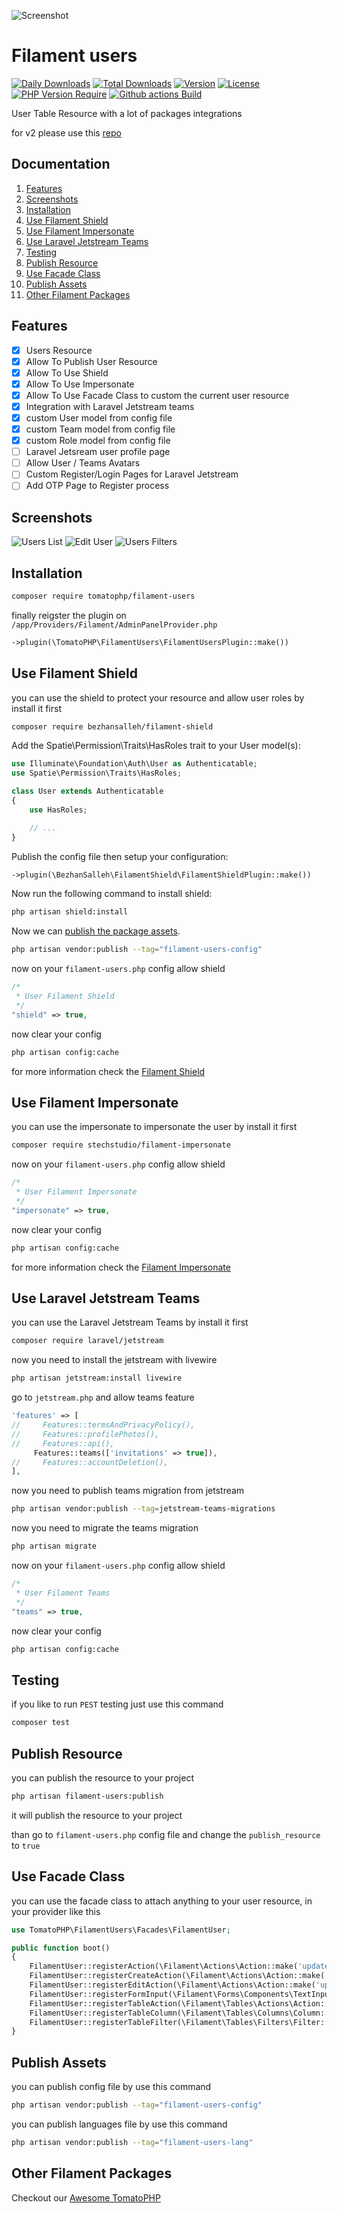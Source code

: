 ![Screenshot](https://raw.githubusercontent.com/tomatophp/filament-users/master/art/3x1io-tomato-users.jpg)

# Filament users

[![Daily Downloads](http://poser.pugx.org/tomatophp/filament-users/d/daily.svg)](https://packagist.org/packages/tomatophp/filament-users)
[![Total Downloads](http://poser.pugx.org/tomatophp/filament-users/downloads.svg)](https://packagist.org/packages/tomatophp/filament-users)
[![Version](http://poser.pugx.org/tomatophp/filament-users/version.svg)](https://packagist.org/packages/tomatophp/filament-users)
[![License](http://poser.pugx.org/tomatophp/filament-users/license.svg)](https://packagist.org/packages/tomatophp/filament-users)
[![PHP Version Require](http://poser.pugx.org/tomatophp/filament-users/require/php.svg)](https://packagist.org/packages/tomatophp/filament-users)
[![Github actions Build](https://github.com/tomatophp/filament-users/workflows/Build/badge.svg)](https://packagist.org/packages/tomatophp/filament-users)


User Table Resource with a lot of packages integrations

for v2 please use this [repo](https://github.com/3x1io/filament-user)


## Documentation

1. [Features](#features)
2. [Screenshots](#screenshots)
3. [Installation](#installation)
4. [Use Filament Shield](#use-filament-shield)
5. [Use Filament Impersonate](#use-filament-impersonate)
6. [Use Laravel Jetstream Teams](#use-laravel-jetstream-teams)
7. [Testing](#testing)
8. [Publish Resource](#publish-resource)
9. [Use Facade Class](#use-facade-class)
10. [Publish Assets](#publish-assets)
11. [Other Filament Packages](#other-filament-packages)

## Features

- [x] Users Resource
- [x] Allow To Publish User Resource
- [x] Allow To Use Shield
- [x] Allow To Use Impersonate
- [x] Allow To Use Facade Class to custom the current user resource
- [x] Integration with Laravel Jetstream teams
- [x] custom User model from config file
- [x] custom Team model from config file
- [x] custom Role model from config file
- [ ] Laravel Jetsream user profile page
- [ ] Allow User / Teams Avatars
- [ ] Custom Register/Login Pages for Laravel Jetstream
- [ ] Add OTP Page to Register process

## Screenshots

![Users List](https://raw.githubusercontent.com/tomatophp/filament-users/master/art/users.png)
![Edit User](https://raw.githubusercontent.com/tomatophp/filament-users/master/art/edit-user.png)
![Users Filters](https://raw.githubusercontent.com/tomatophp/filament-users/master/art/users-filter.png)

## Installation

```bash
composer require tomatophp/filament-users
```

finally reigster the plugin on `/app/Providers/Filament/AdminPanelProvider.php`

```php
->plugin(\TomatoPHP\FilamentUsers\FilamentUsersPlugin::make())
```

## Use Filament Shield

you can use the shield to protect your resource and allow user roles by install it first

```bash
composer require bezhansalleh/filament-shield
```

Add the Spatie\Permission\Traits\HasRoles trait to your User model(s):

```php
use Illuminate\Foundation\Auth\User as Authenticatable;
use Spatie\Permission\Traits\HasRoles;

class User extends Authenticatable
{
    use HasRoles;

    // ...
}
```
Publish the config file then setup your configuration:

```php
->plugin(\BezhanSalleh\FilamentShield\FilamentShieldPlugin::make())
```

Now run the following command to install shield:

```bash
php artisan shield:install
```

Now we can [publish the package assets]([https://github.com/bezhanSalleh/filament-shield](https://github.com/tomatophp/filament-users?tab=readme-ov-file#publish-assets)).
```bash
php artisan vendor:publish --tag="filament-users-config"
```
now on your `filament-users.php` config allow shield

```php
/*
 * User Filament Shield
 */
"shield" => true,
```

now clear your config

```bash
php artisan config:cache
```

for more information check the [Filament Shield](https://github.com/bezhanSalleh/filament-shield)

## Use Filament Impersonate

you can use the impersonate to impersonate the user by install it first

```bash
composer require stechstudio/filament-impersonate
```

now on your `filament-users.php` config allow shield

```php
/*
 * User Filament Impersonate
 */
"impersonate" => true,
```

now clear your config

```bash
php artisan config:cache
```

for more information check the [Filament Impersonate](https://github.com/stechstudio/filament-impersonate)

## Use Laravel Jetstream Teams

you can use the Laravel Jetstream Teams by install it first

```bash
composer require laravel/jetstream
```

now you need to install the jetstream with livewire

```bash
php artisan jetstream:install livewire
```

go to `jetstream.php` and allow teams feature

```php
'features' => [
//     Features::termsAndPrivacyPolicy(),
//     Features::profilePhotos(),
//     Features::api(),
     Features::teams(['invitations' => true]),
//     Features::accountDeletion(),
],
```

now you need to publish teams migration from jetstream

```bash
php artisan vendor:publish --tag=jetstream-teams-migrations
```

now you need to migrate the teams migration

```bash
php artisan migrate
```

now on your `filament-users.php` config allow shield

```php
/*
 * User Filament Teams
 */
"teams" => true,
```

now clear your config

```bash
php artisan config:cache
```

## Testing

if you like to run `PEST` testing just use this command

```bash
composer test
```

## Publish Resource

you can publish the resource to your project

```bash
php artisan filament-users:publish
```

it will publish the resource to your project

than go to `filament-users.php` config file and change the `publish_resource` to `true`

## Use Facade Class

you can use the facade class to attach anything to your user resource, in your provider like this 

```php
use TomatoPHP\FilamentUsers\Facades\FilamentUser;

public function boot()
{
    FilamentUser::registerAction(\Filament\Actions\Action::make('update'));
    FilamentUser::registerCreateAction(\Filament\Actions\Action::make('update'));
    FilamentUser::registerEditAction(\Filament\Actions\Action::make('update'));
    FilamentUser::registerFormInput(\Filament\Forms\Components\TextInput::make('text'));
    FilamentUser::registerTableAction(\Filament\Tables\Actions\Action::make('update'));
    FilamentUser::registerTableColumn(\Filament\Tables\Columns\Column::make('text'));
    FilamentUser::registerTableFilter(\Filament\Tables\Filters\Filter::make('text'));
}
```

## Publish Assets

you can publish config file by use this command

```bash
php artisan vendor:publish --tag="filament-users-config"
```

you can publish languages file by use this command

```bash
php artisan vendor:publish --tag="filament-users-lang"
```

## Other Filament Packages

Checkout our [Awesome TomatoPHP](https://github.com/tomatophp/awesome)
